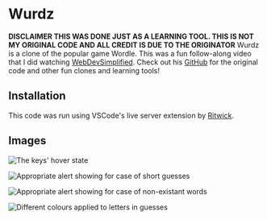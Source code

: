 # Wurdz

**DISCLAIMER THIS WAS DONE JUST AS A LEARNING TOOL. THIS IS NOT MY ORIGINAL CODE AND ALL CREDIT IS DUE TO THE ORIGINATOR**
Wurdz is a clone of the popular game Wordle.
This was a fun follow-along video that I did watching [WebDevSimplified](https://www.youtube.com/watch?v=Wak7iN4JZzU&t=2813s). 
Check out his [GitHub](https://github.com/WebDevSimplified) for the original code and other fun clones and learning tools!

## Installation

This code was run using VSCode's live server extension by [Ritwick](https://github.com/ritwickdey). 

## Images

![The keys' hover state](hover.gif)

![Appropriate alert showing for case of short guesses](tooShort.gif)

![Appropriate alert showing for case of non-existant words](notInWordList.gif)

![Different colours applied to letters in guesses](youWin.gif)